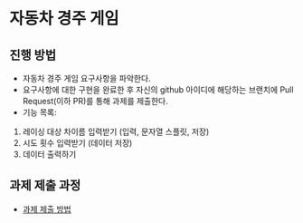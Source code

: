 # 자동차 경주 게임
## 진행 방법
* 자동차 경주 게임 요구사항을 파악한다.
* 요구사항에 대한 구현을 완료한 후 자신의 github 아이디에 해당하는 브랜치에 Pull Request(이하 PR)를 통해 과제를 제출한다.
* 기능 목록:
1. 레이싱 대상 차이름 입력받기 (입력, 문자열 스플릿, 저장)
2. 시도 횟수 입력받기 (데이터 저장)
3. 데이터 출력하기

## 과제 제출 과정
* [과제 제출 방법](https://github.com/next-step/nextstep-docs/tree/master/precourse)
